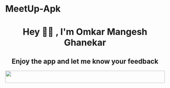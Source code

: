 # MeetUp-Apk
<h1 align="center">Hey 🙋‍♂️ , I'm Omkar Mangesh Ghanekar</h1>
<h2 align="center"> Enjoy the app and let me know your feedback</h2>
<a href="#"><img src="https://thumbs.gfycat.com/DiscreteDirtyBeagle-max-1mb.gif" width = "100%" height= "10%"/></a>
